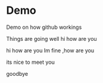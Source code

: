 # Demo
Demo on how github workings


Things are going well
hi how are you

hi how are you
Im fine ,how are you

its nice to meet you

goodbye
